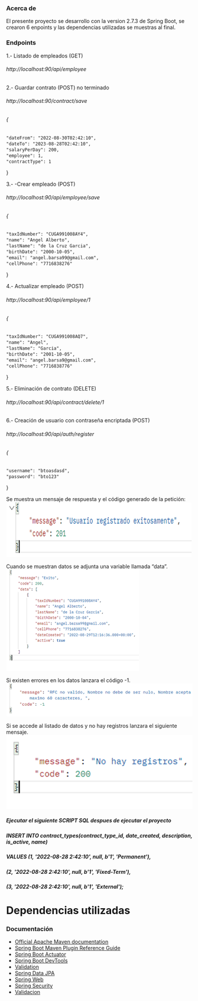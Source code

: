 ### Acerca de
El presente proyecto se desarrollo con la version 2.7.3 de Spring Boot, se crearon 6 enpoints y las dependencias utilizadas se muestras al final.
### Endpoints

1.- Listado de empleados (GET)
###### http://localhost:90/api/employee

2.- Guardar contrato (POST) no terminado
###### http://localhost:90/contract/save

###### {
    "dateFrom": "2022-08-30T02:42:10",
    "dateTo": "2023-08-28T02:42:10",
    "salaryPerDay": 200,
    "employee": 1,
    "contractType": 1
}



3.- -Crear empleado (POST)
###### http://localhost:90/api/employee/save
###### {
    "taxIdNumber": "CUGA991008AY4",
    "name": "Angel Alberto",
    "lastName": "de la Cruz Garcia",
    "birthDate": "2000-10-05",
    "email": "angel.barsa99@gmail.com",
    "cellPhone": "7716838276"
}

4.- Actualizar empleado (POST)
###### http://localhost:90/api/employee/1
###### {
    "taxIdNumber": "CUGA991008AQ7",
    "name": "Angel",
    "lastName": "Garcia",
    "birthDate": "2001-10-05",
    "email": "angel.barsa9@gmail.com",
    "cellPhone": "7716838776"
}

5.- Eliminación de contrato (DELETE)
###### http://localhost:90/api/contract/delete/1

6.- Creación de usuario con contraseña encriptada (POST)
###### http://localhost:90/api/auth/register
###### {
    "username": "btoasdasd",
    "password": "bto123"
}

Se muestra un mensaje de respuesta y el código generado de la petición:
![img_3.png](img_3.png)

Cuando se muestran datos se adjunta una variable llamada “data”.
![img_4.png](img_4.png)

Si existen errores en los datos lanzara el código -1.
![img_5.png](img_5.png)

Si se accede al listado de datos y no hay registros lanzara el siguiente mensaje.
![img_6.png](img_6.png)

##### Ejecutar el siguiente SCRIPT SQL despues de ejecutar el proyecto
##### INSERT INTO contract_types(contract_type_id, date_created, description, is_active, name)
##### VALUES (1, '2022-08-28 2:42:10', null, b'1', 'Permanent'),
##### (2, '2022-08-28 2:42:10', null, b'1', 'Fixed-Term'),
##### (3, '2022-08-28 2:42:10', null, b'1', 'External');

# Dependencias utilizadas

### Documentación

* [Official Apache Maven documentation](https://maven.apache.org/guides/index.html)
* [Spring Boot Maven Plugin Reference Guide](https://docs.spring.io/spring-boot/docs/2.7.3/maven-plugin/reference/html/)
* [Spring Boot Actuator](https://docs.spring.io/spring-boot/docs/2.7.3/reference/htmlsingle/#actuator)
* [Spring Boot DevTools](https://docs.spring.io/spring-boot/docs/2.7.3/reference/htmlsingle/#using.devtools)
* [Validation](https://docs.spring.io/spring-boot/docs/2.7.3/reference/htmlsingle/#io.validation)
* [Spring Data JPA](https://docs.spring.io/spring-boot/docs/2.7.3/reference/htmlsingle/#data.sql.jpa-and-spring-data)
* [Spring Web](https://docs.spring.io/spring-boot/docs/2.7.3/reference/htmlsingle/#web)
* [Spring Security](https://spring.io/projects/spring-security)
* [Validacion](https://spring.io/guides/gs/validating-form-input/)

